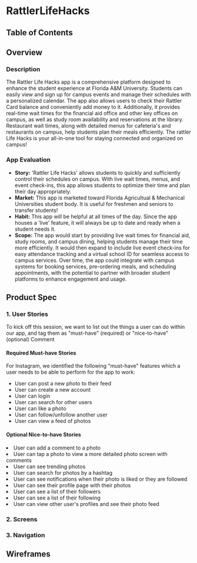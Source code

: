 # RattlerLifeHacks
## Table of Contents
## Overview
### Description


The Rattler Life Hacks app is a comprehensive platform designed to enhance the student experience at Florida A&M University. Students can easily view and sign up for campus events and manage their schedules with a personalized calendar. The app also allows users to check their Rattler Card balance and conveniently add money to it. Additionally, it provides real-time wait times for the financial aid office and other key offices on campus, as well as study room availability and reservations at the library. Restaurant wait times, along with detailed menus for cafeteria's and restaurants on campus, help students plan their meals efficiently. The rattler Life Hacks is your all-in-one tool for staying connected and organized on campus!


### App Evaluation
- **Story:** 'Rattler Life Hacks' allows students to quickly and sufficiently control their schedules on campus. With live wait times, menus, and event check-ins, this app allows students to optimize their time and plan their day appropriately.
- **Market:** This app is marketed toward Florida Agricultual & Mechanical Universities student body. It is useful for freshmen and seniors to transfer students!
- **Habit:** This app will be helpful at all times of the day. Since the app houses a 'live' feature, it will always be up to date and ready when a student needs it.
- **Scope:** The app would start by providing live wait times for financial aid, study rooms, and campus dining, helping students manage their time more efficiently. It would then expand to include live event check-ins for easy attendance tracking and a virtual school ID for seamless access to campus services. Over time, the app could integrate with campus systems for booking services, pre-ordering meals, and scheduling appointments, with the potential to partner with broader student platforms to enhance engagement and usage.
## Product Spec
### 1. User Stories
<p>To kick off this session, we want to list out the things a user can do within our app, and tag them as "must-have" (required) or "nice-to-have" (optional)
Comment</p>

#### Required Must-have Stories

<p>For Instagram, we identified the following "must-have" features which a user needs to be able to perform for the app to work:</p>

<ul> 
<li>User can post a new photo to their feed</li>
<li>User can create a new account</li>
<li>User can login</li>
<li>User can search for other users</li>
<li>User can like a photo</li>
<li>User can follow/unfollow another user</li>
<li>User can view a feed of photos</li>
</ul>

#### Optional Nice-to-have Stories

<li>User can add a comment to a photo</li>
<li>User can tap a photo to view a more detailed photo screen with comments</li>
<li>User can see trending photos</li>
<li>User can search for photos by a hashtag</li>
<li>User can see notifications when their photo is liked or they are followed</li>
<li>User can see their profile page with their photos</li>
<li>User can see a list of their followers</li>
<li>User can see a list of their following</li>
<li>User can view other user's profiles and see their photo feed</li>

### 2. Screens 
### 3. Navigation
## Wireframes
